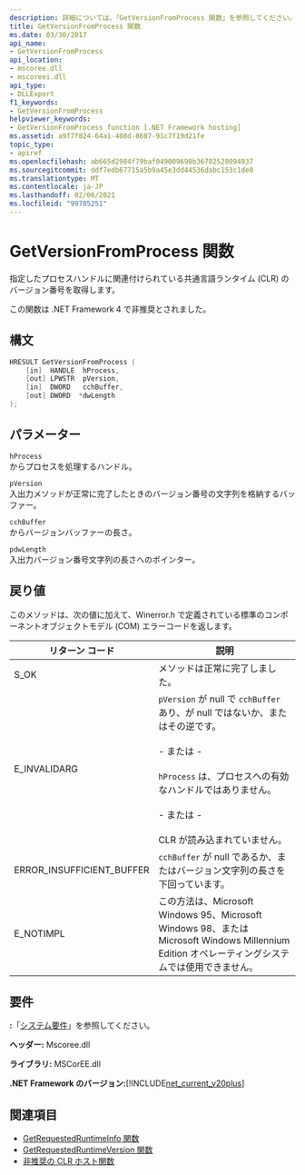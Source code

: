 ```yaml
---
description: 詳細については、「GetVersionFromProcess 関数」を参照してください。
title: GetVersionFromProcess 関数
ms.date: 03/30/2017
api_name:
- GetVersionFromProcess
api_location:
- mscoree.dll
- mscoreei.dll
api_type:
- DLLExport
f1_keywords:
- GetVersionFromProcess
helpviewer_keywords:
- GetVersionFromProcess function [.NET Framework hosting]
ms.assetid: a9f7f824-64a1-408d-8607-91c7f19d21fe
topic_type:
- apiref
ms.openlocfilehash: ab665d2984f79baf049009690b36782528094937
ms.sourcegitcommit: ddf7edb67715a5b9a45e3dd44536dabc153c1de0
ms.translationtype: MT
ms.contentlocale: ja-JP
ms.lasthandoff: 02/06/2021
ms.locfileid: "99785251"
---
```

# <a name="getversionfromprocess-function"></a>GetVersionFromProcess 関数

指定したプロセスハンドルに関連付けられている共通言語ランタイム (CLR) のバージョン番号を取得します。  
  
 この関数は .NET Framework 4 で非推奨とされました。  
  
## <a name="syntax"></a>構文  
  
```cpp  
HRESULT GetVersionFromProcess (  
    [in]  HANDLE  hProcess,
    [out] LPWSTR  pVersion,
    [in]  DWORD   cchBuffer,
    [out] DWORD  *dwLength  
);  
```  
  
## <a name="parameters"></a>パラメーター  

 `hProcess`  
 からプロセスを処理するハンドル。  
  
 `pVersion`  
 入出力メソッドが正常に完了したときのバージョン番号の文字列を格納するバッファー。  
  
 `cchBuffer`  
 からバージョンバッファーの長さ。  
  
 `pdwLength`  
 入出力バージョン番号文字列の長さへのポインター。  
  
## <a name="return-value"></a>戻り値  

 このメソッドは、次の値に加えて、Winerror.h で定義されている標準のコンポーネントオブジェクトモデル (COM) エラーコードを返します。  
  
|リターン コード|説明|  
|-----------------|-----------------|  
|S_OK|メソッドは正常に完了しました。|  
|E_INVALIDARG|`pVersion` が null で `cchBuffer` あり、が null ではないか、またはその逆です。<br /><br /> \- または -<br /><br /> `hProcess` は、プロセスへの有効なハンドルではありません。<br /><br /> \- または -<br /><br /> CLR が読み込まれていません。|  
|ERROR_INSUFFICIENT_BUFFER|`cchBuffer` が null であるか、またはバージョン文字列の長さを下回っています。|  
|E_NOTIMPL|この方法は、Microsoft Windows 95、Microsoft Windows 98、または Microsoft Windows Millennium Edition オペレーティングシステムでは使用できません。|  
  
## <a name="requirements"></a>要件  

 **:**「[システム要件](../../get-started/system-requirements.md)」を参照してください。  
  
 **ヘッダー:** Mscoree.dll  
  
 **ライブラリ:** MSCorEE.dll  
  
 **.NET Framework のバージョン:**[!INCLUDE[net_current_v20plus](../../../../includes/net-current-v20plus-md.md)]  
  
## <a name="see-also"></a>関連項目

- [GetRequestedRuntimeInfo 関数](getrequestedruntimeinfo-function.md)
- [GetRequestedRuntimeVersion 関数](getrequestedruntimeversion-function.md)
- [非推奨の CLR ホスト関数](deprecated-clr-hosting-functions.md)

